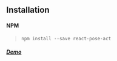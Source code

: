 ## Installation

#### NPM

> `npm install --save react-pose-act`

##### [Demo](https://rkhayat.github.io/react-pose-act/)
